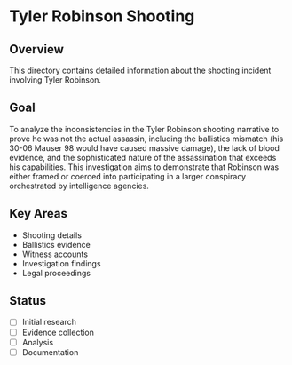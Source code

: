 # Tyler Robinson Shooting

## Overview
This directory contains detailed information about the shooting incident involving Tyler Robinson.

## Goal
To analyze the inconsistencies in the Tyler Robinson shooting narrative to prove he was not the actual assassin, including the ballistics mismatch (his 30-06 Mauser 98 would have caused massive damage), the lack of blood evidence, and the sophisticated nature of the assassination that exceeds his capabilities. This investigation aims to demonstrate that Robinson was either framed or coerced into participating in a larger conspiracy orchestrated by intelligence agencies.

## Key Areas
- Shooting details
- Ballistics evidence
- Witness accounts
- Investigation findings
- Legal proceedings

## Status
- [ ] Initial research
- [ ] Evidence collection
- [ ] Analysis
- [ ] Documentation